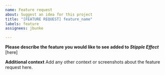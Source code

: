 ```yaml
---
name: Feature request
about: Suggest an idea for this project
title: "[FEATURE REQUEST] feature_name"
labels: feature
assignees: jbunke

---
```


**Please describe the feature you would like to see added to _Stipple Effect_**
[here]

**Additional context**
Add any other context or screenshots about the feature request here.
